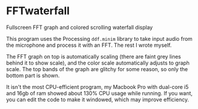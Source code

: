 # FFTwaterfall
Fullscreen FFT graph and colored scrolling waterfall display

This program uses the Processing `ddf.minim` library to take input audio from the microphone and process it with an FFT. The rest I wrote myself.

The FFT graph on top is automatically scaling (there are faint grey lines behind it to show scale), and the color scale automatically adjusts to graph scale. The top bands of the graph are glitchy for some reason, so only the bottom part is shown.

It isn't the most CPU-efficient program, my Macbook Pro with dual-core i5 and 16gb of ram showed about 130% CPU usage while running. If you want, you can edit the code to make it windowed, which may improve efficiency.

